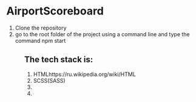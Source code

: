 # AirportScoreboard

<ol>
  <li>Clone the repository</li>
  <li>go to the root folder of the project using a command line and type the command npm start</li>
<ol>

<h2>The tech stack is:</h2>

<ol>
  <li>HTML<a>https://ru.wikipedia.org/wiki/HTML</a></li>
   <li>SCSS(SASS)</li>
   <li></li>
   <li></li>
</ol>
